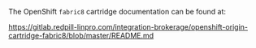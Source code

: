 The OpenShift `fabric8` cartridge documentation can be found at:

https://gitlab.redpill-linpro.com/integration-brokerage/openshift-origin-cartridge-fabric8/blob/master/README.md
